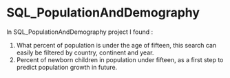# SQL_PopulationAndDemography

In SQL_PopulationAndDemography project I found :
1. What percent of population is under the age of fifteen, this search can easily be filtered by country, continent and year.
2. Percent of newborn children in population under fifteen, as a first step to predict population growth in future.
